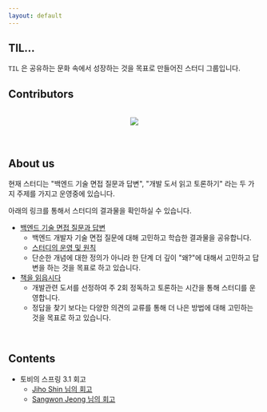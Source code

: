 ```yaml
---
layout: default
---
```


## TIL...

`TIL` 은 공유하는 문화 속에서 성장하는 것을 목표로 만들어진 스터디 그룹입니다.

## Contributors 

<br>
<div align="center">
<a href="https://github.com/Today-I-Learn/dev-reading-record/graphs/contributors">
  <img src="https://contrib.rocks/image?repo=Today-I-Learn/dev-reading-record" />
</a>
</div>

<br>
<br>


## About us

현재 스터디는 "백엔드 기술 면접 질문과 답변", "개발 도서 읽고 토론하기" 라는 두 가지 주제를 가지고 운영중에 있습니다.

아래의 링크를 통해서 스터디의 결과물을 확인하실 수 있습니다. 

* [백엔드 기술 면접 질문과 답변](https://github.com/Today-I-Learn/backend-study)
  * 백엔드 개발자 기술 면접 질문에 대해 고민하고 학습한 결과물을 공유합니다.
  * [스터디의 운영 및 원칙](https://github.com/Today-I-Learn/backend-study/issues/1)
  * 단순한 개념에 대한 정의가 아니라 한 단계 더 깊이 "왜?"에 대해서 고민하고 답변을 하는 것을 목표로 하고 있습니다.
* [책을 읽읍시다](https://github.com/Today-I-Learn/dev-reading-record)
  * 개발관련 도서를 선정하여 주 2회 정독하고 토론하는 시간을 통해 스터디를 운영합니다.
  * 정답을 찾기 보다는 다양한 의견의 교류를 통해 더 나은 방법에 대해 고민하는 것을 목표로 하고 있습니다.

<br>

## Contents

* 토비의 스프링 3.1 회고
  * [Jiho Shin 님의 회고](/jhhj424-toby-spring-3.1.html)
  * [Sangwon Jeong 님의 회고](/vincentj2-toby-spring-3.1.html)

